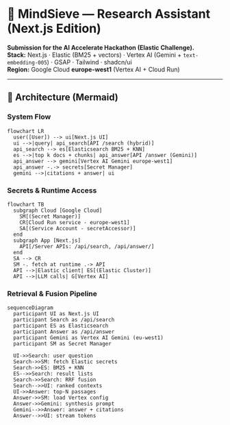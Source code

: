 # 🧠 MindSieve — Research Assistant (Next.js Edition)

**Submission for the AI Accelerate Hackathon (Elastic Challenge).**  
**Stack:** Next.js · Elastic (BM25 + vectors) · Vertex AI (Gemini + `text-embedding-005`) · GSAP · Tailwind · shadcn/ui  
**Region:** Google Cloud **europe-west1** (Vertex AI + Cloud Run)

---

## 🧭 Architecture (Mermaid)

### System Flow
```mermaid
flowchart LR
  user([User]) --> ui[Next.js UI]
  ui -->|query| api_search[API /search (hybrid)]
  api_search --> es[Elasticsearch BM25 + KNN]
  es -->|top k docs + chunks| api_answer[API /answer (Gemini)]
  api_answer --> gemini[Vertex AI Gemini europe-west1]
  api_answer -.-> secrets[Secret Manager]
  gemini -->|citations + answer| ui
```

### Secrets & Runtime Access
```mermaid
flowchart TB
  subgraph Cloud [Google Cloud]
    SM[(Secret Manager)]
    CR[Cloud Run service - europe-west1]
    SA[(Service Account - secretAccessor)]
  end
  subgraph App [Next.js]
    API[/Server APIs: /api/search, /api/answer/]
  end
  SA --> CR
  SM -. fetch at runtime .-> API
  API -->|Elastic client| ES[(Elastic Cluster)]
  API -->|LLM calls| G[Vertex AI]
```

### Retrieval & Fusion Pipeline
```mermaid
sequenceDiagram
  participant UI as Next.js UI
  participant Search as /api/search
  participant ES as Elasticsearch
  participant Answer as /api/answer
  participant Gemini as Vertex AI Gemini (eu-west1)
  participant SM as Secret Manager

  UI->>Search: user question
  Search->>SM: fetch Elastic secrets
  Search->>ES: BM25 + KNN
  ES-->>Search: result lists
  Search->>Search: RRF fusion
  Search-->>UI: ranked contexts
  UI->>Answer: top-N passages
  Answer->>SM: load Vertex config
  Answer->>Gemini: synthesis prompt
  Gemini-->>Answer: answer + citations
  Answer-->>UI: stream tokens
```
